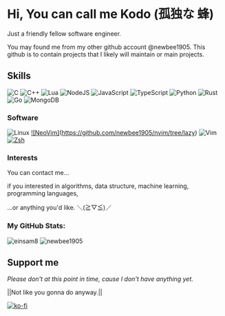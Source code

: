 # Hi, You can call me Kodo (孤独な 蜂)

Just a friendly fellow software engineer.

You may found me from my other github account @newbee1905.
This github is to contain projects that I likely will maintain or main projects.

## Skills

![C](https://img.shields.io/badge/C-A8B9CC?logo=c&logoColor=white&style=for-the-badge)
![C++](https://img.shields.io/badge/C++-00599C?logo=cplusplus&logoColor=white&style=for-the-badge)
![Lua](https://img.shields.io/badge/Lua-2C2D72?style=for-the-badge&logo=lua&logoColor=white)
![NodeJS](https://img.shields.io/badge/Node.js-43853D?style=for-the-badge&logo=node.js&logoColor=white)
![JavaScript](https://img.shields.io/badge/JavaScript-F7DF1E?logo=javascript&logoColor=black&style=for-the-badge)
![TypeScript](https://img.shields.io/badge/TypeScript-3178C6?logo=typescript&logoColor=white&style=for-the-badge)
![Python](https://img.shields.io/badge/Python-3776AB?logo=python&logoColor=white&style=for-the-badge)
![Rust](https://img.shields.io/badge/Rust-000000?logo=rust&logoColor=white&style=for-the-badge)
![Go](https://img.shields.io/badge/Go-00ADD8?style=for-the-badge&logo=go&logoColor=white)
![MongoDB](https://img.shields.io/badge/MongoDB-4EA94B?style=for-the-badge&logo=mongodb&logoColor=white)


### Software

![Linux](https://img.shields.io/badge/Linux-FCC624?logo=Linux&logoColor=black&style=for-the-badge)
[![NeoVim]](https://img.shields.io/badge/NeoVim-57A143?logo=neovim&logoColor=white&style=for-the-badge)(https://github.com/newbee1905/nvim/tree/lazy)
![Vim](https://img.shields.io/badge/Vim-019733?logo=vim&logoColor=white&style=for-the-badge)
[![Zsh](https://img.shields.io/badge/Zsh-f15a24?style=for-the-badge)](https://git.sr.ht/~newbee1905/dots/tree/main/item/user/.config/zsh/.zshrc)

### Interests

You can contact me...

if you interested in algorithms, data structure, machine learning, programming languages,

...or anything you'd like. ＼(≧▽≦)／

### My GitHub Stats:

![einsam8](https://github-readme-stats.vercel.app/api?username=einsam8)
![newbee1905](https://github-readme-stats.vercel.app/api?username=newbee1905)

## Support me

_Please don't at this point in time, cause I don't have anything yet._

||Not like you gonna do anyway.||

[![ko-fi](https://storage.ko-fi.com/cdn/brandasset/kofi_s_tag_dark.png)](https://ko-fi.com/G2G2MPJIU)